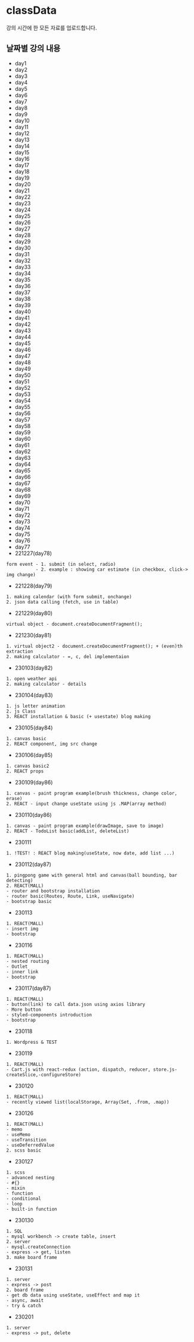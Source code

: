 # classData
강의 시간에 한 모든 자료를 업로드합니다.

## 날짜별 강의 내용
* day1
* day2
* day3
* day4
* day5
* day6
* day7
* day8
* day9
* day10
* day11
* day12
* day13
* day14
* day15
* day16
* day17
* day18
* day19
* day20
* day21
* day22
* day23
* day24
* day25
* day26
* day27
* day28
* day29
* day30
* day31
* day32
* day33
* day34
* day35
* day36
* day37
* day38
* day39
* day40
* day41
* day42
* day43
* day44
* day45
* day46
* day47
* day48
* day49
* day50
* day51
* day52
* day53
* day54
* day55
* day56
* day57
* day58
* day59
* day60
* day61
* day62
* day63
* day64
* day65
* day66
* day67
* day68
* day69
* day70
* day71
* day72
* day73
* day74
* day75
* day76
* day77
* 221227(day78)
```
form event - 1. submit (in select, radio)
           - 2. example : showing car estimate (in checkbox, click-> img change)
```
* 221228(day79)
```
1. making calendar (with form submit, onchange)
2. json data calling (fetch, use in table)
```
* 221229(day80)
```
virtual object - document.createDocumentFragment();
```
* 221230(day81)
```
1. virtual object2 - document.createDocumentFragment(); + (even)th extraction
2. making calculator - =, c, del implementaion
```
* 230103(day82)
```
1. open weather api
2. making calculator - details
```
* 230104(day83)
```
1. js letter animation
2. js Class
3. REACT installation & basic (+ usestate) blog making
```
* 230105(day84)
```
1. canvas basic
2. REACT component, img src change
```
* 230106(day85)
```
1. canvas basic2
2. REACT props
```
* 230109(day86)
```
1. canvas - paint program example(brush thickness, change color, erase)
2. REACT - input change useState using js .MAP(array method)
```
* 230110(day86)
```
1. canvas - paint program example(drawImage, save to image)
2. REACT - TodoList basic(addList, deleteList)
```
* 230111
```
1. !TEST! : REACT blog making(useState, now date, add list ...)
```
* 230112(day87)
```
1. pingpong game with general html and canvas(ball bounding, bar detecting)
2. REACT(MALL)
- router and bootstrap installation
- router basic(Routes, Route, Link, useNavigate)
- bootstrap basic
```
* 230113
```
1. REACT(MALL)
- insert img
- bootstrap
```
* 230116
```
1. REACT(MALL)
- nested routing
- Outlet
- inner link
- bootstrap
```
* 230117(day87)
```
1. REACT(MALL)
- button(link) to call data.json using axios library
- More button
- styled-components introduction
- bootstrap
```
* 230118
```
1. Wordpress & TEST
```
* 230119
```
1. REACT(MALL)
- Cart.js with react-redux (action, dispatch, reducer, store.js-createSlice,-configureStore)
```
* 230120
```
1. REACT(MALL)
- recently viewed list(localStorage, Array(Set, .from, .map))
```
* 230126
```
1. REACT(MALL)
- memo
- useMemo
- useTransition
- useDeferredValue
2. scss basic
```
* 230127
```
1. scss
- advanced nesting
- #{}
- mixin
- function
- conditional
- loop
- built-in function
```
* 230130
```
1. SQL
- mysql workbench -> create table, insert
2. server
- mysql.createConnection
- express -> get, listen
3. make board frame
```
* 230131
```
1. server
- express -> post
2. board frame
- get db data using useState, useEffect and map it
- async, await
- try & catch
```
* 230201
```
1. server
- express -> put, delete
```
